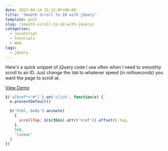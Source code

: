 ```yaml
---
date: 2017-04-14 15:12:07+00:00
title: 'Smooth Scroll to ID with jQuery'
template: post
slug: /smooth-scroll-to-id-with-jquery/
categories:
  - JavaScript
  - Tutorials
  - Web
tags:
  - jQuery
---
```


Here's a quick snippet of jQuery code I use often when I need to smoothly scroll to an ID. Just change the `500` to whatever speed (in milliseconds) you want the page to scroll at.

[View Demo](http://codepen.io/taniarascia/pen/MJEXZj)

```js
$('a[href*="#"]').on('click', function(e) {
  e.preventDefault()

  $('html, body').animate(
    {
      scrollTop: $($(this).attr('href')).offset().top,
    },
    500,
    'linear'
  )
})
```
